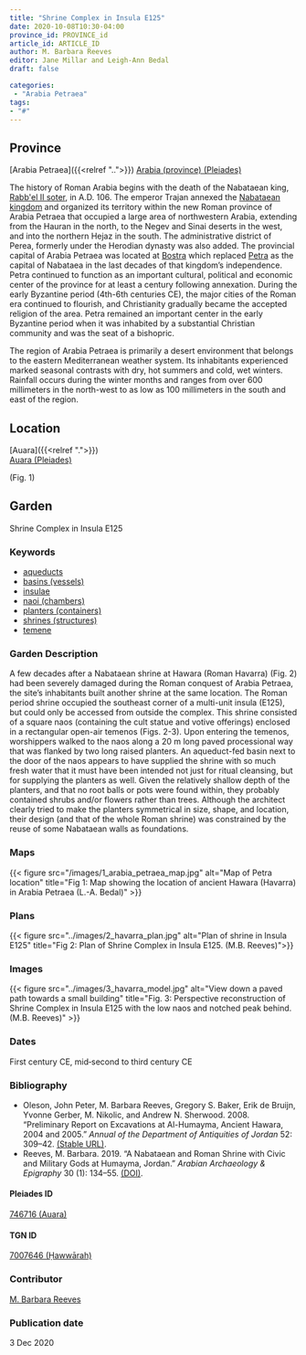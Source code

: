 ```yaml
---
title: "Shrine Complex in Insula E125"
date: 2020-10-08T10:30-04:00
province_id: PROVINCE_id
article_id: ARTICLE_ID
author: M. Barbara Reeves
editor: Jane Millar and Leigh-Ann Bedal
draft: false

categories:
 - "Arabia Petraea"
tags:
- "#"
---
```


## Province
[Arabia Petraea]({{<relref "..">}})
[Arabia (province) (Pleiades)](https://pleiades.stoa.org/places/981506)

The history of Roman Arabia begins with the death of the Nabataean king, [Rabb'el II soter](https://en.wikipedia.org/wiki/Rabbel_II_Soter), in A.D. 106. The emperor Trajan annexed the [Nabataean kingdom](https://en.wikipedia.org/wiki/Nabataean_Kingdom)   and organized its territory within the new Roman province of Arabia Petraea that occupied a large area of northwestern Arabia, extending from the Hauran in the north, to the Negev and Sinai deserts in the west, and into the northern Hejaz in the south. The administrative district of Perea, formerly under the Herodian dynasty was also added. The provincial capital of Arabia Petraea was located at [Bostra](https://en.wikipedia.org/wiki/Bosra) which replaced [Petra](https://en.wikipedia.org/wiki/Petra) as the capital of Nabataea in the last decades of that kingdom’s independence. Petra continued to function as an important cultural, political and economic center of the province for at least a century following annexation. During the early Byzantine period (4th-6th centuries CE), the major cities of the Roman era continued to flourish, and Christianity gradually became the accepted religion of the area. Petra remained an important center in the early Byzantine period when it was inhabited by a substantial Christian community and was the seat of a bishopric.

The region of Arabia Petraea is primarily a desert environment that belongs to the eastern Mediterranean weather system. Its inhabitants experienced marked seasonal contrasts with dry, hot summers and cold, wet winters. Rainfall occurs during the winter months and ranges from over 600 millimeters in the north-west to as low as 100 millimeters in the south and east of the region.


## Location

[Auara]({{<relref ".">}}) \
[Auara (Pleiades)](https://pleiades.stoa.org/places/746716)

<!-- DESCRIPTION -->
(Fig. 1)

## Garden
Shrine Complex in Insula E125

### Keywords
- [aqueducts](http://vocab.getty.edu/page/aat/300006165)
- [basins (vessels)](http://vocab.getty.edu/page/aat/300045614)
- [insulae](http://vocab.getty.edu/page/aat/300000325)
- [naoi (chambers)](http://vocab.getty.edu/page/aat/300004658)
- [planters (containers)](http://vocab.getty.edu/page/aat/300237566)
- [shrines (structures)](http://vocab.getty.edu/page/aat/300007558)
- [temene](http://vocab.getty.edu/page/aat/300000805)

### Garden Description
A few decades after a Nabataean shrine at Hawara (Roman Havarra) (Fig. 2) had been severely damaged during the Roman conquest of Arabia Petraea, the site’s inhabitants built another shrine at the same location. The Roman period shrine occupied the southeast corner of a multi-unit insula (E125), but could only be accessed from outside the complex. This shrine consisted of a square naos (containing the cult statue and votive offerings) enclosed in a rectangular open-air temenos (Figs. 2-3). Upon entering the temenos, worshippers walked to the naos along a 20 m long paved processional way that was flanked by two long raised planters. An aqueduct-fed basin next to the door of the naos appears to have supplied the shrine with so much fresh water that it must have been intended not just for ritual cleansing, but for supplying the planters as well. Given the relatively shallow depth of the planters, and that no root balls or pots were found within, they probably contained shrubs and/or flowers rather than trees. Although the architect clearly tried to make the planters symmetrical in size, shape, and location, their design (and that of the whole Roman shrine) was constrained by the reuse of some Nabataean walls as foundations.

### Maps
{{< figure src="/images/1_arabia_petraea_map.jpg" alt="Map of Petra location" title="Fig 1: Map showing the location of ancient Hawara (Havarra) in Arabia Petraea (L.-A. Bedal)" >}}

### Plans
{{< figure src="../images/2_havarra_plan.jpg" alt="Plan of shrine in Insula E125" title="Fig 2: Plan of Shrine Complex in Insula E125. (M.B. Reeves)">}}

### Images
{{< figure src="../images/3_havarra_model.jpg" alt="View down a paved path towards a small building" title="Fig. 3: Perspective reconstruction of Shrine Complex in Insula E125 with the low naos and notched peak behind. (M.B. Reeves)" >}}

### Dates
First century CE, mid‐second to third century CE

### Bibliography
- Oleson, John Peter, M. Barbara Reeves, Gregory S. Baker, Erik de Bruijn, Yvonne Gerber, M. Nikolic, and Andrew N. Sherwood. 2008. “Preliminary Report on Excavations at Al-Humayma, Ancient Hawara, 2004 and 2005.” *Annual of  the Department of  Antiquities of Jordan* 52: 309–42. [(Stable URL)](http://publication.doa.gov.jo/Publications/ViewChapterPublic/326).
- Reeves, M. Barbara. 2019. “A Nabataean and Roman Shrine with Civic and Military Gods at Humayma, Jordan.” *Arabian Archaeology & Epigraphy* 30 (1): 134–55. [(DOI)](https://doi.org/10.1111/aae.12121).

<!--#### Periodo ID-->

<!-- [PERIODO_ID](https://pleiades.stoa.org/places/PLEIADES_ID) -->

#### Pleiades ID
[746716 (Auara)](https://pleiades.stoa.org/places/746716)

#### TGN ID
[7007646 (Ḥawwārah)](http://vocab.getty.edu/page/tgn/7007646)

### Contributor
[M. Barbara Reeves](#)

### Publication date
3 Dec 2020  

<!--### Related articles-->

<!-- Links to other related articles. Leave blank for now -->
